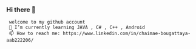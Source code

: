 ###  Hi there 👋
     welcome to my github account
     🌱 I’m currently learning JAVA , C# , C++ , Android
     📫 How to reach me: https://www.linkedin.com/in/chaimae-bougattaya-aab222206/
<!--
**ChaimaeBougattaya/ChaimaeBougattaya** is a ✨ _special_ ✨ repository because its `README.md` (this file) appears on your GitHub profile.

Here are some ideas to get you started:

- 🔭 I’m currently working on ...
- 🌱 I’m currently learning ...
- 👯 I’m looking to collaborate on ...
- 🤔 I’m looking for help with ...
- 💬 Ask me about ...
- 📫 How to reach me: ...
- 😄 Pronouns: ...
- ⚡ Fun fact: ...
-->
